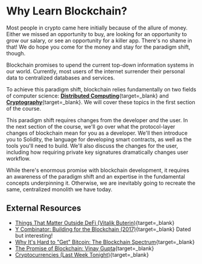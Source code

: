 # Why Learn Blockchain?

Most people in crypto came here initially because of the allure of money. Either we missed an opportunity to buy, are looking for an opportunity to grow our salary, or see an opportunity for a killer app. There's no shame in that! We do hope you come for the money and stay for the paradigm shift, though.


Blockchain promises to upend the current top-down information systems in our world. Currently, most users of the internet surrender their personal data to centralized databases and services.

To achieve this paradigm shift, blockchain relies fundamentally on two fields of computer science: [**Distributed Computing**](https://en.wikipedia.org/wiki/Distributed_computing){target=\_blank} and [**Cryptography**](https://en.wikipedia.org/wiki/Cryptography){target=\_blank}. We will cover these topics in the first section of the course.

This paradigm shift requires changes from the developer _and_ the user. In the next section of the course, we'll go over what the protocol-layer changes of blockchain mean for you as a developer. We'll then introduce you to Solidity, the language for developing smart contracts, as well as the tools you'll need to build. We'll also discuss the changes for the user, including how requiring private key signatures dramatically changes user workflow.

While there's enormous promise with blockchain development, it requires an awareness of the paradigm shift and an expertise in the fundamental concepts underpinning it. Otherwise, we are inevitably going to recreate the same, centralized monolith we have today.

## External Resources

- [Things That Matter Outside DeFi (Vitalik Buterin)](https://www.youtube.com/watch?v=oLsb7clrXMQ){target=\_blank}
- [Y Combinator: Building for the Blockchain (2017)](https://blog.ycombinator.com/building-for-the-blockchain/){target=\_blank} Dated but interesting!
- [Why It's Hard to "Get" Bitcoin: The Blockchain Spectrum](https://unchained-capital.com/blog/blockchain-spectrum/){target=\_blank}
- [The Promise of Blockchain: Vinay Gupta](https://vimeo.com/161183966){target=\_blank}
- [Cryptocurrencies (Last Week Tonight)](https://www.youtube.com/watch?v=g6iDZspbRMg){target=\_blank}

